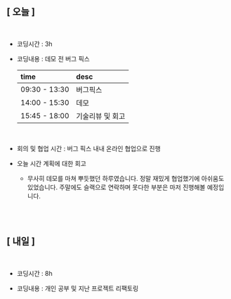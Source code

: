 ## [ 오늘 ]

<br/>

- 코딩시간 : 3h
- 코딩내용 : 데모 전 버그 픽스

  | time          | desc             |
  | :------------ | :--------------- |
  | 09:30 - 13:30 | 버그픽스         |
  | 14:00 - 15:30 | 데모             |
  | 15:45 - 18:00 | 기술리뷰 및 회고 |

  <br/>

- 회의 및 협업 시간 : 버그 픽스 내내 온라인 협업으로 진행

- 오늘 시간 계획에 대한 회고

  - 무사히 데모를 마쳐 뿌듯했던 하루였습니다. 정말 재밌게 협업했기에 아쉬움도 있었습니다. 주말에도 슬랙으로 연락하며 못다한 부분은 마저 진행해볼 예정입니다.

  <br/>

<br/>

## [ 내일 ]

<br/>

- 코딩시간 : 8h

- 코딩내용 : 개인 공부 및 지난 프로젝트 리팩토링
